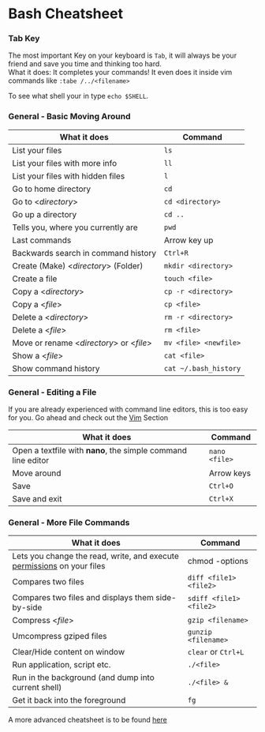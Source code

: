 
Bash Cheatsheet
===============
### Tab Key  
The most important Key on your keyboard is `Tab`, it will always be your friend and save you time and thinking too hard.  
What it does: It completes your commands! It even does it inside vim commands like `:tabe /../<filename>`  


To see what shell your in type `echo $SHELL`.  

### General - Basic Moving Around  

What it does | Command 
-----------------------------------------|----------------------
List your files | `ls`
List your files with more info | `ll`
List your files with hidden files | `l`
Go to home directory | `cd`
Go to <*directory*> | `cd <directory>`
Go up a directory | `cd ..`
Tells you, where you currently are | `pwd`
Last commands | Arrow key up
Backwards search in command history | `Ctrl+R`
Create (Make) <*directory*> (Folder) | `mkdir <directory>`
Create a file | `touch <file>`
Copy a <*directory*> | `cp -r <directory>`
Copy a <*file*> | `cp <file>`
Delete a <*directory*> | `rm -r <directory>`
Delete a <*file*> | `rm <file>`
Move or rename <*directory*> or <*file*> | `mv <file> <newfile>`
Show a <*file*> | `cat <file>`
Show command history | `cat ~/.bash_history`


### General - Editing a File  

If you are already experienced with command line editors, this is too easy for you. Go ahead and check out the [Vim](../Vim) Section  

What it does | Command
--------------------------------------------------------------|--------------
Open a textfile with **nano**, the simple command line editor | `nano <file>`
Move around | Arrow keys
Save | `Ctrl+O`
Save and exit | `Ctrl+X`

### General - More File Commands  

What it does | Command
---------------------------------------------------------------------------------------------|----------------------
Lets you change the read, write, and execute [permissions](../good_to_know.md) on your files | chmod -options <file>
Compares two files | `diff <file1> <file2>`
Compares two files and displays them side-by-side | `sdiff <file1> <file2>`
Compress <*file*> | `gzip <filename>`
Umcompress gziped files | `gunzip <filename>`
Clear/Hide content on window | `clear` or `Ctrl+L`
Run application, script etc. | `./<file>`
Run in the background (and dump into current shell) | `./<file> &`
Get it back into the foreground | `fg`


A more advanced cheatsheet is to be found [here](https://github.com/LeCoupa/awesome-cheatsheets/blob/master/languages/bash.sh)


